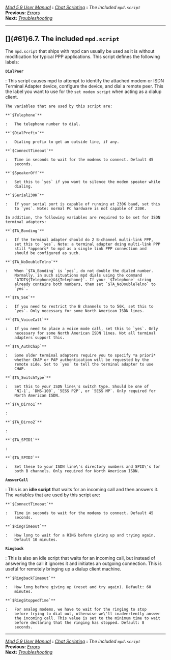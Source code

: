 [*Mpd 5.9 User Manual*](mpd.html) **:** [*Chat Scripting*](mpd50.html)
**:** *The included `mpd.script`*\
**Previous:** [*Errors*](mpd60.html)\
**Next:** [*Troubleshooting*](mpd62.html)

------------------------------------------------------------------------

## []{#61}6.7. The included `mpd.script`

The `mpd.script` that ships with mpd can usually be used as it is
without modification for typical PPP applications. This script defines
the following labels:

**`DialPeer`**

:   This script causes mpd to attempt to identify the attached modem or
    ISDN Terminal Adapter device, configure the device, and dial a
    remote peer. This the label you want to use for the
    `set modem script` when acting as a dialup client.

    The variables that are used by this script are:

    **`$Telephone`**

    :   The telephone number to dial.

    **`$DialPrefix`**

    :   Dialing prefix to get an outside line, if any.

    **`$ConnectTimeout`**

    :   Time in seconds to wait for the modems to connect. Default 45
        seconds.

    **`$SpeakerOff`**

    :   Set this to `yes` if you want to silence the modem speaker while
        dialing.

    **`$Serial230K`**

    :   If your serial port is capable of running at 230K baud, set this
        to `yes`. Note: normal PC hardware is not capable of 230K.

    In addition, the following variables are required to be set for ISDN
    terminal adapters:

    **`$TA_Bonding`**

    :   If the terminal adapter should do 2 B-channel multi-link PPP,
        set this to `yes`. Note: a terminal adapter doing multi-link PPP
        still *appears* to mpd as a single link PPP connection and
        should be configured as such.

    **`$TA_NoDoubleTelno`**

    :   When `$TA_Bonding` is `yes`, do not double the dialed number.
        Normally, in such situations mpd dials using the command
        `ATDT${Telephone}&${Telephone}`. If your `$Telephone` string
        already contains both numbers, then set `$TA_NoDoubleTelno` to
        `yes`.

    **`$TA_56K`**

    :   If you need to restrict the B channels to to 56K, set this to
        `yes`. Only necessary for some North American ISDN lines.

    **`$TA_VoiceCall`**

    :   If you need to place a voice mode call, set this to `yes`. Only
        necessary for some North American ISDN lines. Not all terminal
        adapters support this.

    **`$TA_AuthChap`**

    :   Some older terminal adapters require you to specify *a priori*
        whether CHAP or PAP authentication will be requested by the
        remote side. Set to `yes` to tell the terminal adapter to use
        CHAP.

    **`$TA_SwitchType`**

    :   Set this to your ISDN line\'s switch type. Should be one of
        `NI-1`, `DMS-100`, `5ESS P2P`, or `5ESS MP`. Only required for
        North American ISDN.

    **`$TA_Dirno1`**

    :   

    **`$TA_Dirno2`**

    :   

    **`$TA_SPID1`**

    :   

    **`$TA_SPID2`**

    :   Set these to your ISDN line\'s directory numbers and SPID\'s for
        both B channels. Only required for North American ISDN.

**`AnswerCall`**

:   This is an **idle script** that waits for an incoming call and then
    answers it. The variables that are used by this script are:

    **`$ConnectTimeout`**

    :   Time in seconds to wait for the modems to connect. Default 45
        seconds.

    **`$RingTimeout`**

    :   How long to wait for a RING before giving up and trying again.
        Default 10 minutes.

**`Ringback`**

:   This is also an idle script that waits for an incoming call, but
    instead of answering the call it ignores it and initiates an
    outgoing connection. This is useful for remotely bringing up a
    dialup client machine.

    **`$RingbackTimeout`**

    :   How long before giving up (reset and try again). Default: 60
        minutes.

    **`$RingStoppedTime`**

    :   For analog modems, we have to wait for the ringing to stop
        before trying to dial out, otherwise we\'ll inadvertently answer
        the incoming call. This value is set to the minimum time to wait
        before declaring that the ringing has stopped. Default: 8
        seconds.

------------------------------------------------------------------------

[*Mpd 5.9 User Manual*](mpd.html) **:** [*Chat Scripting*](mpd50.html)
**:** *The included `mpd.script`*\
**Previous:** [*Errors*](mpd60.html)\
**Next:** [*Troubleshooting*](mpd62.html)

